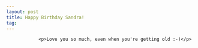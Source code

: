 ```yaml
---
layout: post
title: Happy Birthday Sandra!
tag: 
---
```



                <p>Love you so much, even when you're getting old :-)</p>
            
